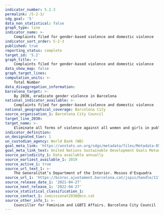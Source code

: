 ```yaml
---
indicator_number: 5.2.3
permalink: /5-2-3/
sdg_goal: '5'
data_non_statistical: false
graph_type: line
indicator_name: >-
    Complaints filed for gender-based violence and domestic violence 
indicator_sort_order: 5-2-3
published: true
reporting_status: complete
target_id: '5.2'
graph_title: >-
    Complaints filed for gender-based violence and domestic violence 
data_show_map: false
graph_target_lines:
computation_units: >-
    Total Number
data_disaggregation_information:
barcelona_target: >-
    By 2030, eradicate gender violence in Barcelona
national_indicator_available: >-
    Complaints filed for gender-based violence and domestic violence 
national_geographical_coverage: Barcelona City
source_organisation_1: Barcelona City Council
target_line_2030: 
target_name: >-
    Eliminate all forms of violence against all women and girls in public and private spheres, including human trafficking and sexual exploitation, as well as other kinds of exploitation
indicator_definition:
un_designated_tier: 1
un_custodian_agency: World Bank (WB)
goal_meta_link: 'https://unstats.un.org/sdgs/metadata/files/Metadata-05-02-01.pdf'
goal_meta_link_text: United Nations Sustainable Development Goals Metadata (pdf 894kB)
source_periodicity_1: Data available annually
source_earliest_available_1: 2019
source_active_1: true
source_url_text_1: >-
    The Generalitat’s Department of the Interior. Mossos d'Esquadra
source_url_1: 'https://bcnroc.ajuntament.barcelona.cat/jspui/handle/11703/135710'
source_release_date_1: '2021-04-27'
source_next_release_1: '2022-04-27'
source_statistical_classification_1: 
source_contact_1: comissionat2030@bcn.cat
source_other_info_1: >-
    Councillor for Feminism and LGBTI Affairs. Barcelona City Council
---
```

